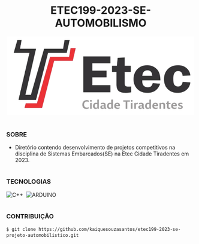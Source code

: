 <h1 align=center>ETEC199-2023-SE-AUTOMOBILISMO</h1>

<p align="center">
  <img src="etec.png" width="500">
</p>

#
### SOBRE

- Diretório contendo desenvolvimento de projetos competitivos na disciplina de Sistemas Embarcados(SE) na Etec Cidade Tiradentes em 2023.

#
### TECNOLOGIAS

![C++](https://img.shields.io/badge/C%2B%2B-00599C?style=for-the-badge&logo=c%2B%2B&logoColor=white)&nbsp;
![ARDUINO](https://img.shields.io/badge/Arduino-00979D?style=for-the-badge&logo=Arduino&logoColor=white)&nbsp;

#
### CONTRIBUIÇÃO

```
$ git clone https://github.com/kaiquesouzasantos/etec199-2023-se-projeto-automobilistico.git 
```
